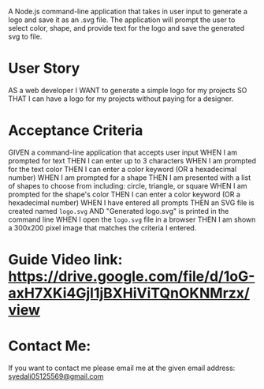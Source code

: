 




A Node.js command-line application that takes in user input to generate a logo and save it as an .svg file. The application will prompt the user to select color, shape, and provide text for the logo and save the generated svg to file.

# User Story
AS a web developer
I WANT to generate a simple logo for my projects
SO THAT I can have a logo for my projects without paying for a designer.

# Acceptance Criteria
GIVEN a command-line application that accepts user input
WHEN I am prompted for text
THEN I can enter up to 3 characters
WHEN I am prompted for the text color
THEN I can enter a color keyword (OR a hexadecimal number)
WHEN I am prompted for a shape
THEN I am presented with a list of shapes to choose from including: circle, triangle, or square
WHEN I am prompted for the shape's color
THEN I can enter a color keyword (OR a hexadecimal number)
WHEN I have entered all prompts
THEN an SVG file is created named `logo.svg`
AND "Generated logo.svg" is printed in the command line
WHEN I open the `logo.svg` file in a browser
THEN I am shown a 300x200 pixel image that matches the criteria I entered.



# Guide Video link: https://drive.google.com/file/d/1oG-axH7XKi4Gjl1jBXHiViTQnOKNMrzx/view

# Contact Me:
If you want to contact me please email me at the given email address: syedali05125569@gmail.com
